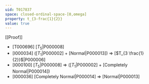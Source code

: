 ```yaml
---
uid: T017837
space: closed-ordinal-space-[0,omega]
property: t_{3-frac{1}{2}}
value: true
---
```

[[Proof]]

* [T000696] [$T_5$|P000008]
* [I000034] ([$T_1$|P000002] + [Normal|P000013]) => [$T_{3 \frac{1}{2}}$|P000006]
* [I000100] [$T_5$|P000008] => ([$T_1$|P000002] + [Completely Normal|P000014])
* [I000036] [Completely Normal|P000014] => [Normal|P000013]


